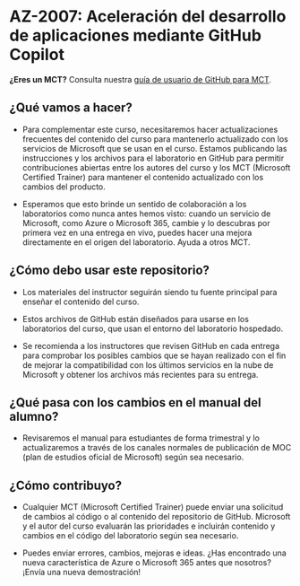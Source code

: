 # AZ-2007: Aceleración del desarrollo de aplicaciones mediante GitHub Copilot

**¿Eres un MCT?** Consulta nuestra [guía de usuario de GitHub para MCT](https://microsoftlearning.github.io/MCT-User-Guide/).

## ¿Qué vamos a hacer? 

- Para complementar este curso, necesitaremos hacer actualizaciones frecuentes del contenido del curso para mantenerlo actualizado con los servicios de Microsoft que se usan en el curso. Estamos publicando las instrucciones y los archivos para el laboratorio en GitHub para permitir contribuciones abiertas entre los autores del curso y los MCT (Microsoft Certified Trainer) para mantener el contenido actualizado con los cambios del producto.

- Esperamos que esto brinde un sentido de colaboración a los laboratorios como nunca antes hemos visto: cuando un servicio de Microsoft, como Azure o Microsoft 365, cambie y lo descubras por primera vez en una entrega en vivo, puedes hacer una mejora directamente en el origen del laboratorio. Ayuda a otros MCT.

## ¿Cómo debo usar este repositorio?

- Los materiales del instructor seguirán siendo tu fuente principal para enseñar el contenido del curso.

- Estos archivos de GitHub están diseñados para usarse en los laboratorios del curso, que usan el entorno del laboratorio hospedado.

- Se recomienda a los instructores que revisen GitHub en cada entrega para comprobar los posibles cambios que se hayan realizado con el fin de mejorar la compatibilidad con los últimos servicios en la nube de Microsoft y obtener los archivos más recientes para su entrega.

## ¿Qué pasa con los cambios en el manual del alumno?

- Revisaremos el manual para estudiantes de forma trimestral y lo actualizaremos a través de los canales normales de publicación de MOC (plan de estudios oficial de Microsoft) según sea necesario.

## ¿Cómo contribuyo?

- Cualquier MCT (Microsoft Certified Trainer) puede enviar una solicitud de cambios al código o al contenido del repositorio de GitHub. Microsoft y el autor del curso evaluarán las prioridades e incluirán contenido y cambios en el código del laboratorio según sea necesario.

- Puedes enviar errores, cambios, mejoras e ideas. ¿Has encontrado una nueva característica de Azure o Microsoft 365 antes que nosotros? ¡Envía una nueva demostración!
